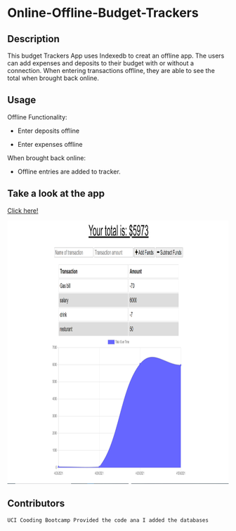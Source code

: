 # Online-Offline-Budget-Trackers

## Description
This budget Trackers App uses Indexedb to creat an offline app. The users  can add expenses and deposits to their budget with or without a connection. When entering transactions offline, they are able to see the total when brought back online.

## Usage
Offline Functionality:

  * Enter deposits offline

  * Enter expenses offline

When brought back online:

  * Offline entries are added to tracker.

  ## Take a look at the app 

  [Click here!](https://afternoon-garden-52932.herokuapp.com/)


  <img src="public\icons\image1.png" height="600" width="700">

  ## Contributors
    UCI Cooding Bootcamp Provided the code ana I added the databases


